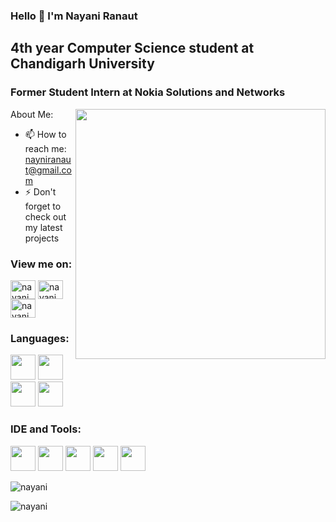 ### Hello 👋 I'm Nayani Ranaut

##  4th year Computer Science student at Chandigarh University
###  Former Student Intern at Nokia Solutions and Networks
<a href="https://github.com/"><img align='right' src="https://res.cloudinary.com/practicaldev/image/fetch/s--2bZIjPGC--/c_limit%2Cf_auto%2Cfl_progressive%2Cq_66%2Cw_880/https://dev-to-uploads.s3.amazonaws.com/i/d4tvukbt5mra37cvwklk.gif" width="400" > </a>
About Me:

- 📫 How to reach me: nayniranaut@gmail.com
- ⚡ Don't forget to check out my latest projects

<h3 align="left">View me on:</h3>
<p align="left">

<a href="https://www.linkedin.com/in/nayani-ranaut-07a869195" target="blank"><img align="center" src="https://cdn.jsdelivr.net/npm/simple-icons@3.0.1/icons/linkedin.svg" alt="nayani" height="30" width="40" /></a>
<a href="https://www.hackerrank.com/nayniranaut" target="blank"><img align="center" src="https://cdn.jsdelivr.net/npm/simple-icons@v3/icons/hackerrank.svg" alt="nayani" height="30" width="40" /></a>
<a href="https://auth.geeksforgeeks.org/user/nayniranaut/profile" target="blank"><img align="center" src="https://img.icons8.com/color/48/000000/GeeksforGeeks.png" alt="nayani" height="30" width="40" /></a>
</p>

### Languages:

<img height="40" width="40" src="https://img.icons8.com/color/48/000000/java-coffee-cup-logo.png" />  <img height="40" width="40" src="https://img.icons8.com/color/48/000000/xml-transformer.png"/> <img height="40" width="40" src="https://img.icons8.com/color/48/000000/html-5.png" /> <img height="40" width="40" src="https://img.icons8.com/color/48/000000/css3.png" />

### IDE and Tools:
<img height="40" width="40" src="https://upload.wikimedia.org/wikipedia/commons/thumb/9/9c/IntelliJ_IDEA_Icon.svg/1200px-IntelliJ_IDEA_Icon.svg.png"/>  <img height="40" width="40" src="https://www.kindpng.com/picc/m/25-255595_icon-android-studio-logo-hd-png-download.png"/>  <img height="40" width="40" src="https://img.icons8.com/color/48/000000/visual-studio-code-2019.png"/> <img height="40" width="40"  src="https://img.icons8.com/color/48/000000/firebase.png"/> <img height="40" width="40" src="https://img.icons8.com/color/50/000000/git.png"/>

<!--<p><img align="right" src="https://github-readme-stats.vercel.app/api/top-langs?username=Nayani03&show_icons=true&locale=en&layout=compact" alt="nayani" />
<img align="left" src="https://github-readme-stats.vercel.app/api?username=Nayani03&show_icons=true&locale=en" alt="nayani" /></p>
<br />
<br />
<br />
<br /><br />
<br />
<br />
<br /> -->

<div> <img src="https://github-readme-stats.vercel.app/api/top-langs?username=Nayani03&show_icons=true&locale=en&layout=compact" alt="nayani"  />  

<img src="https://github-readme-stats.vercel.app/api?username=Nayani03&show_icons=true&locale=en" alt="nayani"> </div>

</div>





